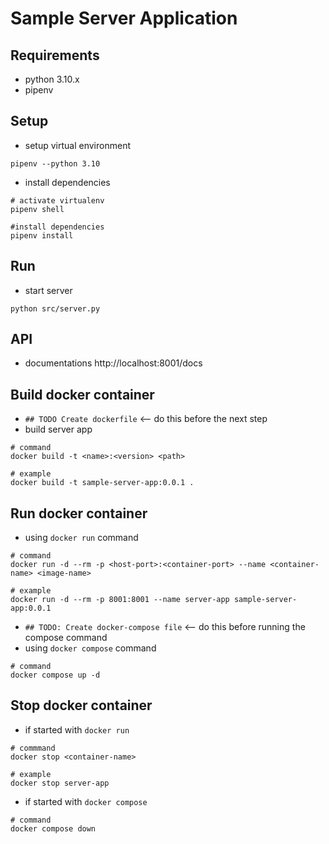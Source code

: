 # Sample Server Application

## Requirements
- python 3.10.x
- pipenv

## Setup
- setup virtual environment
```
pipenv --python 3.10
```
- install dependencies
```
# activate virtualenv
pipenv shell

#install dependencies
pipenv install
```

## Run
- start server
```
python src/server.py
```

## API
- documentations http://localhost:8001/docs

## Build docker container
- `## TODO Create dockerfile` <-- do this before the next step
- build server app
```
# command
docker build -t <name>:<version> <path>

# example
docker build -t sample-server-app:0.0.1 .
```

## Run docker container
- using `docker run` command
```
# command
docker run -d --rm -p <host-port>:<container-port> --name <container-name> <image-name>

# example
docker run -d --rm -p 8001:8001 --name server-app sample-server-app:0.0.1
```

- `## TODO: Create docker-compose file` <-- do this before running the compose command
- using `docker compose` command
```
# command
docker compose up -d
```

## Stop docker container
- if started with `docker run`
```
# commmand
docker stop <container-name>

# example
docker stop server-app
```

- if started with `docker compose`
```
# command
docker compose down
```